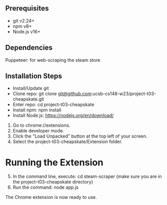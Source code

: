 ## Prerequisites
* git v2.24+
* npm v8+
* Node.js v16+

## Dependencies
Puppeteer: for web-scraping the steam store

## Installation Steps
* Install/Update git
* Clone repo: git clone git@github.com:ucsb-cs148-w23/project-t03-cheapskate.git
* Enter repo: cd project-t03-cheapskate
* Install npm: npm install
* Install Node.js: https://nodejs.org/en/download/

1. Go to chrome://extensions.
2. Enable developer mode.
3. Click the "Load Unpacked" button at the top left of your screen. 
4. Select the project-t03-cheapskate/Extension folder. 

# Running the Extension
5. In the command line, execute: cd steam-scraper (make sure you are in the project-t03-cheapskate directory)
6. Run the command: node app.js

The Chrome extension is now ready to use.